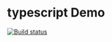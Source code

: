 # typescript Demo

[![Build status](https://ci.appveyor.com/api/projects/status/d2jm4xs5grorxq8j?svg=true)](https://ci.appveyor.com/project/DmitriyAg1967/typescript)